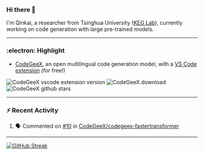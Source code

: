 ### Hi there 👋

I'm Qinkai, a researcher from Tsinghua University ([KEG Lab](https://github.com/THUDM)), currently working on code generation with large pre-trained models.

---

### :electron: Highlight

* [CodeGeeX](https://github.com/THUDM/CodeGeeX), an open multilingual code generation model, with a [VS Code extension](https://marketplace.visualstudio.com/items?itemName=aminer.codegeex) (for free!)

![CodeGeeX vscode extension version](https://img.shields.io/visual-studio-marketplace/v/aminer.codegeex?colorA=0B9FE0&colorB=brightgreen)
![CodeGeeX download](https://img.shields.io/visual-studio-marketplace/d/aminer.codegeex?colorA=0B9FE0&colorB=brightgreen)
![CodeGeeX github stars](https://img.shields.io/github/stars/THUDM/CodeGeeX?style=social)

---

### :zap: Recent Activity

<!--START_SECTION:activity-->
1. 🗣 Commented on [#10](https://github.com/CodeGeeX/codegeex-fastertransformer/issues/10) in [CodeGeeX/codegeex-fastertransformer](https://github.com/CodeGeeX/codegeex-fastertransformer)
<!--END_SECTION:activity-->

---

[![GitHub Streak](https://streak-stats.demolab.com/?user=Stanislas0&theme=github-dark-blue)](https://git.io/streak-stats)
